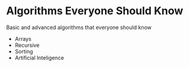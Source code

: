 # Algorithms Everyone Should Know

Basic and advanced algorithms that everyone should know

 - Arrays
 - Recursive
 - Sorting
 - Artificial Inteligence